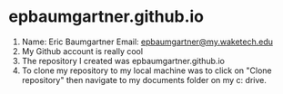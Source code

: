 # epbaumgartner.github.io

1. Name: Eric Baumgartner Email: epbaumgartner@my.waketech.edu
2. My Github account is really cool
3. The repository I created was epbaumgartner.github.io
4. To clone my repository to my local machine was to click on "Clone repository" then navigate to my documents folder on my c: drive.


